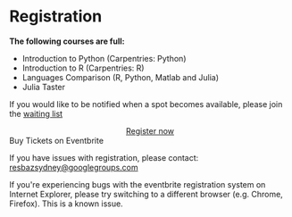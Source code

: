 # Registration
      
**The following courses are full:**

- Introduction to Python (Carpentries: Python)
- Introduction to R (Carpentries: R)
- Languages Comparison (R, Python, Matlab and Julia)
- Julia Taster

If you would like to be notified when a spot becomes available, please join the <a href="https://forms.gle/As36JSBTiiocHm8z9" target="_top">waiting list</a>

<!-- Noscript content for added SEO -->
<noscript>
  <a href="https://resbazsyd2019.eventbrite.com.au" rel="noopener noreferrer" target="_blank">
</noscript>
<!-- You can customize this button any way you like -->
<center>
  <paper-button id="eventbrite-widget-modal-trigger-61012068740" type="button" raised>Register now</paper-button></center>
<noscript></a>Buy Tickets on Eventbrite</noscript>
<script src="https://www.eventbrite.com.au/static/widgets/eb_widgets.js"></script>
<script type="text/javascript">
    var exampleCallback = function() {
        console.log('Order complete!');
    };

    window.EBWidgets.createWidget({
        widgetType: 'checkout',
        eventId: '61012068740',
        modal: true,
        modalTriggerElementId: 'eventbrite-widget-modal-trigger-61012068740',
        onOrderComplete: exampleCallback
    });
</script>

If you have issues with registration, please contact: <a href="mailto:resbazsydney@googlegroups.com" target="_top">resbazsydney@googlegroups.com</a>

If you're experiencing bugs with the eventbrite registration system on Internet Explorer, please try switching to a different browser (e.g. Chrome, Firefox). This is a known issue.